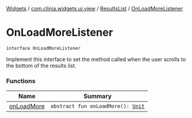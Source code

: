 [Widgets](../../../index.md) / [com.clinia.widgets.ui.view](../../index.md) / [ResultsList](../index.md) / [OnLoadMoreListener](./index.md)

# OnLoadMoreListener

`interface OnLoadMoreListener`

Implement this interface to set the method called when the user scrolls to the bottom of
the results list.

### Functions

| Name | Summary |
|---|---|
| [onLoadMore](on-load-more.md) | `abstract fun onLoadMore(): `[`Unit`](https://kotlinlang.org/api/latest/jvm/stdlib/kotlin/-unit/index.html) |
